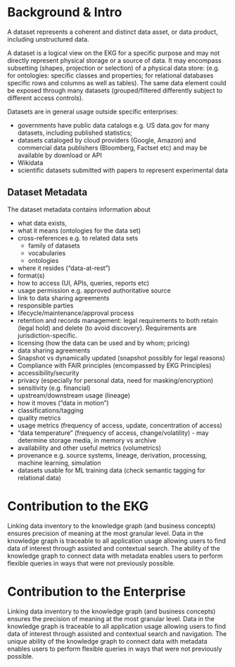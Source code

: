 # Background & Intro

A dataset represents a coherent and distinct data asset, or data product, including unstructured data. 

A dataset is a logical view on the EKG for a specific purpose and may not directly represent physical storage or a source of data. It may encompass subsetting (shapes, projection or selection) of a physical data store: (e.g. for ontologies: specific classes and properties; for relational databases specific rows and columns as well as tables).
The same data element could be exposed through many datasets (grouped/filtered differently subject to different access controls).

Datasets are in general usage outside specific enterprises:
- governments have public data catalogs e.g. US data.gov for many datasets, including published statistics;
- datasets cataloged by cloud providers (Google, Amazon) and commercial data publishers (Bloomberg, Factset etc) and may be available by download or API
- Wikidata
- scientific datasets submitted with papers to represent experimental data


## Dataset Metadata
The dataset metadata contains information about 
- what data exists, 
- what it means (ontologies for the data set)
- cross-references e.g. to related data sets
    - family of datasets
    - vocabularies
    - ontologies
- where it resides (“data-at-rest”)
- format(s)
- how to access (UI, APIs, queries, reports etc)
- usage permission e.g. approved authoritative source
- link to data sharing agreements
- responsible parties
- lifecycle/maintenance/approval process
- retention and records management: legal requirements to both retain (legal hold) and delete (to avoid discovery). Requirements are jurisdiction-specific. 
- licensing (how the data can be used and by whom; pricing)
- data sharing agreements
- Snapshot vs dynamically updated (snapshot possibly for legal reasons)
- Compliance with FAIR principles (encompassed by EKG Principles)
- accessibility/security 
- privacy (especially for personal data, need for masking/encryption)
- sensitivity (e.g. financial)
- upstream/downstream usage (lineage)
- how it moves (“data in motion”) 
- classifications/tagging
- quality metrics
- usage metrics (frequency of access, update, concentration of access)
- “data temperature” (frequency of access, change/volatility) - may determine storage media, in memory vs archive
- availability and other useful metrics (volumetrics)
- provenance e.g. source systems, lineage, derivation, processing, machine learning, simulation
- datasets usable for ML training data (check semantic tagging for relational data)  


# Contribution to the EKG
Linking data inventory to the knowledge graph (and business concepts) ensures precision of meaning at the most granular level.  Data in the knowledge graph is traceable to all application usage allowing users to find data of interest through assisted and contextual search.  The ability of the knowledge graph to connect data with metadata enables users to perform flexible queries in ways that were not previously possible.  


# Contribution to the Enterprise

Linking data inventory to the knowledge graph (and 
business concepts) ensures the precision of meaning
at the most granular level.
Data in the knowledge graph is traceable to all 
application usage allowing users to find data of interest
through assisted and contextual search and navigation.
The unique ability of the knowledge graph to connect 
data with metadata enables users to perform flexible queries
in ways that were not previously possible.

